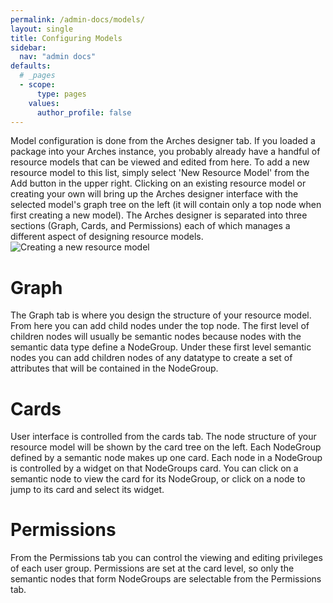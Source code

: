 ```yaml
---
permalink: /admin-docs/models/
layout: single
title: Configuring Models
sidebar:
  nav: "admin docs"
defaults:
  # _pages
  - scope:
      type: pages
    values:
      author_profile: false
---
```

Model configuration is done from the Arches designer tab. If you loaded a package into your Arches instance, you probably already have a handful of resource models that can be viewed and edited from here. To add a new resource model to this list, simply select 'New Resource Model' from the Add button in the upper right. Clicking on an existing resource model or creating your own will bring up the Arches designer interface with the selected model's graph tree on the left (it will contain only a top node when first creating a new model). The Arches designer is separated into three sections (Graph, Cards, and Permissions) each of which manages a different aspect of designing resource models.
![Creating a new resource model]({{site.url}}/assets/GIFs/modelCreate.gif)
# Graph
The Graph tab is where you design the structure of your resource model. From here you can add child nodes under the top node. The first level of children nodes will usually be semantic nodes because nodes with the semantic data type define a NodeGroup. Under these first level semantic nodes you can add children nodes of any datatype to create a set of attributes that will be contained in the NodeGroup.

# Cards
User interface is controlled from the cards tab. The node structure of your resource model will be shown by the card tree on the left. Each NodeGroup defined by a semantic node makes up one card. Each node in a NodeGroup is controlled by a widget on that NodeGroups card. You can click on a semantic node to view the card for its NodeGroup, or click on a node to jump to its card and select its widget.

# Permissions
From the Permissions tab you can control the viewing and editing privileges of each user group. Permissions are set at the card level, so only the semantic nodes that form NodeGroups are selectable from the Permissions tab.

